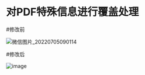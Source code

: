 # 对PDF特殊信息进行覆盖处理
#修改前

![微信图片_20220705090114](https://user-images.githubusercontent.com/92293323/177230139-be87a93a-7ce1-4f83-b130-feafae741b61.png)

#修改后

![image](https://user-images.githubusercontent.com/92293323/177230159-deeaca25-5dc7-4a25-b617-4979556316da.png)


